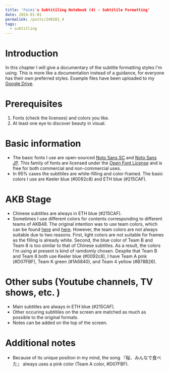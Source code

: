 ```yaml
---
title: 'Feimi's Subtitiling Notebook (4) - Subtitile Formatting'
date: 2024-01-01
permalink: /posts/240101_4
tags:
  - subtitling
---
```


Introduction
======

In this chapter I will give a documentary of the subtitle formatting styles I'm using. This is more like a documentation instead of a guidance, for everyone has their own preferred styles. Example files have been uploaded to my [Google Drive](https://drive.google.com/drive/folders/1RUKjxpMZFUnuG7huNTGnDKkrHGgDZ7tN?usp=sharing). 


Prerequisites
======
1. Fonts (check the licenses) and colors you like. 
2. At least one eye to discover beauty in visual. 


Basic information
======
* The basic fonts I use are open-sourced [Noto Sans SC](https://fonts.google.com/noto/specimen/Noto+Sans+SC) and [Noto Sans JP](https://fonts.google.com/noto/specimen/Noto+Sans+JP). This family of fonts are licensed under the [Open Font License](https://openfontlicense.org/) and is free for both commercial and non-commercial uses. 
* In 95% cases the subtitiles are white-filling and color-framed. The basic colors I use are Keeler blue (#0092c8) and ETH blue (#215CAF). 

AKB Stage
======
* Chinese subtitles are always in ETH blue (#215CAF).  
* Sometimes I use different colors for contents corresponding to different teams of AKB48. The original intention was to use team colors, which can be found [here](http://stage48.net/wiki/index.php/Team) and [here](https://allrasyies.blogspot.com/2019/02/daftar-logo-dan-warna-tim-akb48-group_10.html). However, the team colors are not always suitable due to two reasons. First, light colors are not suitable for frames as the filling is already white. Second, the blue color of Team B and Team 8 is too similar to that of Chinese subtitles. As a result, the colors I'm using at present is kind of ramdomly chosen. Despite that Team B and Team 8 both use Keeler blue (#0092c8), I have Team A pink (#D07FBF), Team K green (#1A6840), and Team 4 yellow (#B78B26). 

Other subs (Youtube channels, TV shows, etc. )
======
* Main subtitles are always in ETH blue (#215CAF).  
* Other occuring subtitiles on the screen are matched as much as possible to the original formats. 
* Notes can be added on the top of the screen.  

Additional notes
======
* Because of its unique position in my mind, the song 『桜、みんなで食べた』 always uses a pink color (Team A color, #D07FBF). 